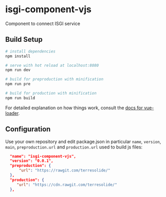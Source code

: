 # isgi-component-vjs


Component to connect ISGI service

 

## Build Setup

``` bash
# install dependencies
npm install

# serve with hot reload at localhost:8080
npm run dev

# build for preproduction with minification
npm run pre

# build for production with minification
npm run build


```

For detailed explanation on how things work, consult the [docs for vue-loader](http://vuejs.github.io/vue-loader).

## Configuration
Use your own repository and edit package.json in particular `name`, `version`, `main`, `preproduction.url` and `production.url` used to build js files:

``` json
  "name": "isgi-component-vjs",
  "version": "0.0.1",
  "preproduction": {
	  "url": "https://rawgit.com/terresolide/"
  },
  "production": {
     "url": "https://cdn.rawgit.com/terresolide/"
  },

```




